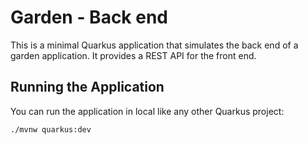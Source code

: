 # Garden - Back end

This is a minimal Quarkus application that simulates the back end of a garden application.
It provides a REST API for the front end.

## Running the Application

You can run the application in local like any other Quarkus project:

```bash
./mvnw quarkus:dev
```
